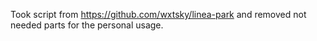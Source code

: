 Took script from https://github.com/wxtsky/linea-park and removed not needed parts for the personal usage.
